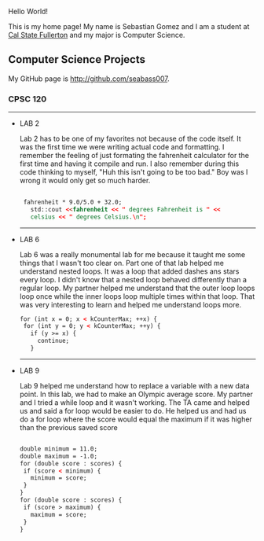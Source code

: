 Hello World!

This is my home page! My name is Sebastian Gomez and I am a student at [Cal State Fullerton](http://www.fullerton.edu/) and my major is Computer Science.

## Computer Science Projects

My GitHub page is http://github.com/seabass007.

### CPSC 120
---
* LAB 2
 
   Lab 2 has to be one of my favorites not because of the code itself. It was the first time we were writing actual code and formatting. I remember the feeling of just formating the fahrenheit calculator for the first time and having it compile and run. I also remember during this code thinking to myself, "Huh this isn't going to be too bad." Boy was I wrong it would only get so much harder.

   ```html
    
    fahrenheit * 9.0/5.0 + 32.0; 
      std::cout <<fahrenheit << " degrees Fahrenheit is " <<  
      celsius << " degrees Celsius.\n";
   ```
   ---
* LAB 6
 
   Lab 6 was a really monumental lab for me because it taught me some things that I wasn't too clear on. Part one of that lab helped me understand nested loops. It was a loop that added dashes ans stars every loop. I didn't know that a nested loop behaved differently than a regular loop. My partner helped me understand that the outer loop loops loop once while the inner loops loop multiple times within that loop. That was very interesting to learn and helped me understand loops more.

   ```html
   for (int x = 0; x < kCounterMax; ++x) {
    for (int y = 0; y < kCounterMax; ++y) {
      if (y >= x) {
        continue;
      }
   ```
   ---
* LAB 9
 
   Lab 9 helped me understand how to replace a variable with a new data point. In this lab, we had to make an Olympic average score. My partner and I tried a while loop and it wasn't working. The TA came and helped us and said a for loop would be easier to do. He helped us and had us do a for loop where the score would equal the maximum if it was higher than the previous saved score

   ```html

   double minimum = 11.0;
  double maximum = -1.0;
  for (double score : scores) {
    if (score < minimum) {
      minimum = score;
    }
  }
  for (double score : scores) {
    if (score > maximum) {
      maximum = score;
    }
  }
  
```